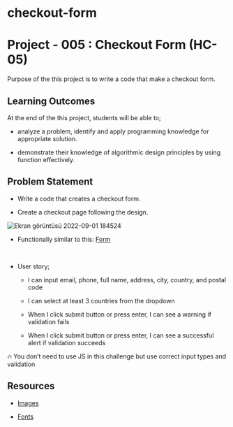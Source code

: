# checkout-form


# Project - 005 : Checkout Form (HC-05)

Purpose of the this project is to write a code that make a checkout form.

## Learning Outcomes

At the end of the this project, students will be able to;

- analyze a problem, identify and apply programming knowledge for appropriate solution.

- demonstrate their knowledge of algorithmic design principles by using function effectively.

   
## Problem Statement

- Write a code that creates a checkout form.

- Create a checkout page following the design.

![Ekran görüntüsü 2022-09-01 184524](https://user-images.githubusercontent.com/105465379/187956916-447c4452-24cf-4db5-bcc3-8d2f9764156f.jpg)


* Functionally similar to this: [Form](https://aaron-clarusway.github.io/form/)

<br>

-  User story;

   - I can input email, phone, full name, address, city, country, and postal code

   - I can select at least 3 countries from the dropdown

   - When I click submit button or press enter, I can see a warning if validation fails

   - When I click submit button or press enter, I can see a successful alert if validation succeeds

🔥 You don’t need to use JS in this challenge but use correct input types and validation 

## Resources

- [Images](./IMG/)

- [Fonts](./FONTS/)

